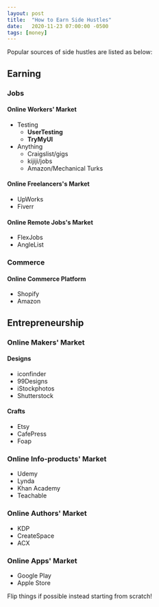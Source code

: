 ```yaml
---
layout: post
title:  "How to Earn Side Hustles"
date:   2020-11-23 07:00:00 -0500
tags: [money]
---
```


Popular sources of side hustles are listed as below:

## Earning

### Jobs

#### Online Workers' Market

* Testing
  * **UserTesting**
  * **TryMyUI**
* Anything
  * Craigslist/gigs
  * kijiji/jobs
  * Amazon/Mechanical Turks

#### Online Freelancers's Market

* UpWorks
* Fiverr

#### Online Remote Jobs's Market

* FlexJobs
* AngleList

### Commerce

#### Online Commerce Platform

* Shopify
* Amazon

## Entrepreneurship

### Online Makers' Market

#### Designs

* iconfinder
* 99Designs
* iStockphotos
* Shutterstock

#### Crafts

* Etsy
* CafePress
* Foap

### Online Info-products' Market

* Udemy
* Lynda
* Khan Academy
* Teachable

### Online Authors' Market

* KDP
* CreateSpace
* ACX

### Online Apps' Market

* Google Play
* Apple Store

Flip things if possible instead starting from scratch!

[#FDA4DD]: https://www.entrepreneur.com/article/293954
[#96FE6F]: https://www.sidehustlenation.com/ideas/
